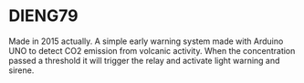 # DIENG79
Made in 2015 actually. A simple early warning system made with Arduino UNO to detect CO2 emission from volcanic activity. When the concentration passed a threshold it will trigger the relay and activate light warning and sirene.
